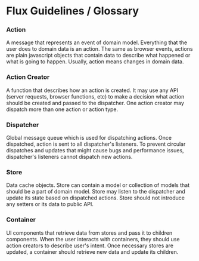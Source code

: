 # Flux Guidelines / Glossary

### Action

A message that represents an event of domain model. Everything that the user
does to domain data is an action. The same as browser events, actions are
plain javascript objects that contain data to describe what happened or what
is going to happen. Usually, action means changes in domain data.

### Action Creator

A function that describes how an action is created. It may use any API (server
requests, browser functions, etc) to make a decision what action should be
created and passed to the dispatcher. One action creator may dispatch more
than one action or action type.

### Dispatcher

Global message queue which is used for dispatching actions. Once dispatched,
action is sent to all dispatcher's listeners. To prevent circular dispatches
and updates that might cause bugs and performance issues, dispatcher's
listeners cannot dispatch new actions.

### Store

Data cache objects. Store can contain a model or collection of models that
should be a part of domain model. Store may listen to the dispatcher and
update its state based on dispatched actions. Store should not introduce any
setters or its data to public API.

### Container

UI components that retrieve data from stores and pass it to children
components. When the user interacts with containers, they should use action
creators to describe user's intent. Once necessary stores are updated,
a container should retrieve new data and update its children.
